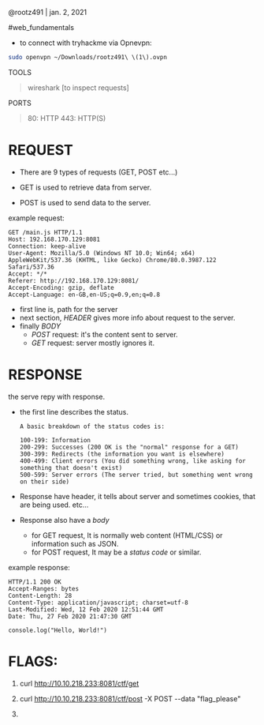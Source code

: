 @rootz491	|	jan. 2, 2021

#web_fundamentals



*	to connect with tryhackme via Opnevpn:  
```bash
sudo openvpn ~/Downloads/rootz491\ \(1\).ovpn
```



TOOLS

>	wireshark	[to inspect requests]
>	



PORTS

>	80:		HTTP
>	443:	HTTP(S)



# REQUEST

*	There are 9 types of requests (GET, POST etc...)

*	GET is used to retrieve data from server.

*	POST is used to send data to the server.

example request:

```
GET /main.js HTTP/1.1
Host: 192.168.170.129:8081
Connection: keep-alive
User-Agent: Mozilla/5.0 (Windows NT 10.0; Win64; x64) AppleWebKit/537.36 (KHTML, like Gecko) Chrome/80.0.3987.122 Safari/537.36
Accept: */*
Referer: http://192.168.170.129:8081/
Accept-Encoding: gzip, deflate
Accept-Language: en-GB,en-US;q=0.9,en;q=0.8
```

*	first line is, path for the server
*	next section, *HEADER* gives more info about request to the server.
*	finally *BODY*
	*	_POST_ request:	it's the content sent to server.  
	*	_GET_ request:	server mostly ignores it.



# RESPONSE

the serve repy with response.

*	the first line describes the status.


	```
	A basic breakdown of the status codes is:

	100-199: Information
	200-299: Successes (200 OK is the "normal" response for a GET)
	300-399: Redirects (the information you want is elsewhere)
	400-499: Client errors (You did something wrong, like asking for something that doesn't exist)
	500-599: Server errors (The server tried, but something went wrong on their side)
	```

*	Response have header, it tells about server and sometimes cookies, that are being used. etc...

*	Response also have a _body_
	
	*	for GET request, It is normally web content (HTML/CSS) or information such as JSON.
	*	for POST request, It may be a *status code* or similar.


example response:

```
HTTP/1.1 200 OK
Accept-Ranges: bytes
Content-Length: 28
Content-Type: application/javascript; charset=utf-8
Last-Modified: Wed, 12 Feb 2020 12:51:44 GMT
Date: Thu, 27 Feb 2020 21:47:30 GMT

console.log("Hello, World!")
```









# FLAGS:

1.	curl http://10.10.218.233:8081/ctf/get

2.	curl http://10.10.218.233:8081/ctf/post -X POST --data "flag_please"

3.		





